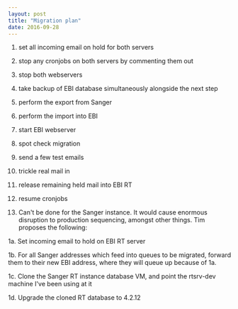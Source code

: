 ```yaml
---
layout: post
title: "Migration plan"
date: 2016-09-28
---
```


1. set all incoming email on hold for both servers

2. stop any cronjobs on both servers by commenting them out

3. stop both webservers

4. take backup of EBI database simultaneously alongside the next step

5. perform the export from Sanger

6. perform the import into EBI

7. start EBI webserver

8. spot check migration

9. send a few test emails

10. trickle real mail in

11. release remaining held mail into EBI RT

12. resume cronjobs

1. Can't be done for the Sanger instance.  It would cause enormous disruption to production sequencing, amongst other things.  Tim proposes the following: 


1a.  Set incoming email to hold on EBI RT server

1b.  For all Sanger addresses which feed into queues to be migrated, forward them to their new EBI address, where they will queue up because of 1a.

1c.  Clone the Sanger RT instance database VM, and point the rtsrv-dev machine I've been using at it

1d.  Upgrade the cloned RT database to 4.2.12

